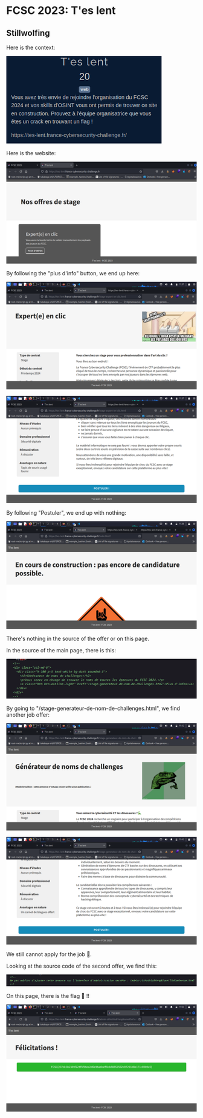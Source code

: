 
# FCSC 2023: T'es lent
## Stillwolfing

Here is the context:

![context](/assets/img/CTFs/FCSC2023/Intro/tes_lent/context.png)

Here is the website:

![site](/assets/img/CTFs/FCSC2023/Intro/tes_lent/site.png)

By following the "plus d'info" button, we end up here:

![first_page-1](/assets/img/CTFs/FCSC2023/Intro/tes_lent/first_page-1.png)

![first_page-2](/assets/img/CTFs/FCSC2023/Intro/tes_lent/first_page-2.png)

By following "Postuler", we end up with nothing:

![nop](/assets/img/CTFs/FCSC2023/Intro/tes_lent/nop.png)

There's nothing in the source of the offer or on this page.

In the source of the main page, there is this:

![home_src](/assets/img/CTFs/FCSC2023/Intro/tes_lent/home_src.png)

By going to "/stage-generateur-de-nom-de-challenges.html", we find another job offer:

![second_page-1](/assets/img/CTFs/FCSC2023/Intro/tes_lent/second_page-1.png)

![second_page-2](/assets/img/CTFs/FCSC2023/Intro/tes_lent/second_page-2.png)

We still cannot apply for the job :smiling_face_with_tear:.

Looking at the source code of the second offer, we find this:

![second_page_src](/assets/img/CTFs/FCSC2023/Intro/tes_lent/second_page_src.png)

On this page, there is the flag 🥳 !!

![flag](/assets/img/CTFs/FCSC2023/Intro/tes_lent/flag.png)


